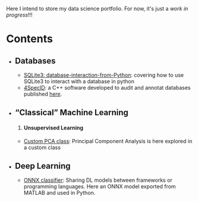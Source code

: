 Here I intend to store my data science portfolio. 
For now, it's just a *work in progress*!!!


# Contents
 - ## Databases
   - [SQLite3: database-interaction-from-Python](https://github.com/econdesousa/portfolio/blob/main/SQLite3-database-interaction-from-Python/sqlite3.ipynb): covering how to use SQLite3 to interact with a database in python
   - [4SpecID](https://github.com/4specid/4specid): a C++ software developed to audit and annotat databases published [here](https://www.mdpi.com/2073-4425/12/1/61).
 - ## “Classical” Machine Learning
   1. #### Unsupervised Learning
   - [Custom PCA class](https://github.com/econdesousa/portfolio/blob/main/PCA/PCA.ipynb): Principal Component Analysis is here explored in a custom class

 - ## Deep Learning
   - [ONNX classifier](https://github.com/econdesousa/portfolio/blob/main/ONNXclassifier/onnxClassify.ipynb): Sharing DL models between frameworks or programming languages. Here an ONNX model exported from MATLAB and used in Python.



